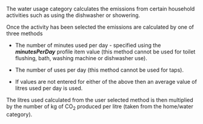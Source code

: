 The water usage category calculates the emissions from certain household
activities such as using the dishwasher or showering.

Once the activity has been selected the emissions are calculated by one
of three methods

  - The number of minutes used per day - specified using the
    ***minutesPerDay*** profile item value (this method cannot be used
    for toilet flushing, bath, washing machine or dishwasher use).

<!-- end list -->

  - The number of uses per day (this method cannot be used for taps).

<!-- end list -->

  - If values are not entered for either of the above then an average
    value of litres used per day is used.

The litres used calculated from the user selected method is then
multiplied by the number of kg of CO<sub>2</sub> produced per litre (taken from
the home/water category).
